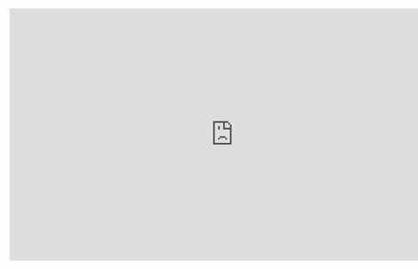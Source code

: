 <!DOCTYPE html>
<html lang="en">
<head>
    <meta charset="UTF-8">
    <meta name="viewport" content="width=device-width, initial-scale=1.0">
    <title>Document</title>
</head>
<body>
    <script src="script.js"></script>
    <iframe style="border: 1px solid rgba(0, 0, 0, 0.1);" width="800" height="450" src="https://embed.figma.com/design/PsYMVtpRA9K6udbbDYmv5s/Edvora?node-id=0-1&embed-host=share" allowfullscreen></iframe>
</body>
</html>
